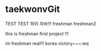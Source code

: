 # taekwonvGit
TEST
TEST
하이 자바!!!
freshman
freshman2

this is freshman
first project !!!




im freshman real!!!
korea victory~~~:wq
